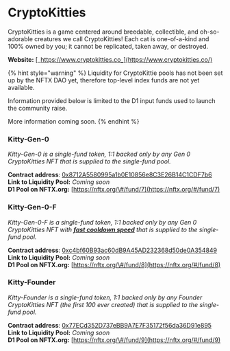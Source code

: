 # CryptoKitties

CryptoKitties is a game centered around breedable, collectible, and oh-so-adorable creatures we call CryptoKitties! Each cat is one-of-a-kind and 100% owned by you; it cannot be replicated, taken away, or destroyed.

**Website:** [_https://www.cryptokitties.co_](https://www.cryptokitties.co/)

{% hint style="warning" %}
Liquidity for CryptoKittie pools has not been set up by the NFTX DAO yet, therefore top-level index funds are not yet available.

Information provided below is limited to the D1 input funds used to launch the community raise.

More information coming soon.
{% endhint %}

### **Kitty-Gen-0**

_Kitty-Gen-0 is a single-fund token, 1:1 backed only by any Gen 0 CryptoKitties NFT that is supplied to the single-fund pool._

**Contract address**: [0x8712A5580995a1b0E10856e8C3E26B14C1CDF7b6](https://etherscan.io/token/0x8712A5580995a1b0E10856e8C3E26B14C1CDF7b6)  
**Link to Liquidity Pool:** _Coming soon_  
**D1 Pool on NFTX.org:** [https://nftx.org/\#/fund/7](https://nftx.org/#/fund/7)

### **Kitty-Gen-0-F**

_Kitty-Gen-0-F is a single-fund token, 1:1 backed only by any Gen 0 CryptoKitties NFT with [**fast cooldown speed**](https://guide.cryptokitties.co/guide/cat-features/cooldown-speed) that is supplied to the single-fund pool._

**Contract address**: [0xc4bf60B93ac60dB9A45AD232368d50de0A354849](https://etherscan.io/token/0xc4bf60B93ac60dB9A45AD232368d50de0A354849)  
**Link to Liquidity Pool:** _Coming soon_  
**D1 Pool on NFTX.org:** [https://nftx.org/\#/fund/8](https://nftx.org/#/fund/8)

### **Kitty-Founder**

_Kitty-Founder is a single-fund token, 1:1 backed only by any Founder CryptoKitties NFT (the first 100 ever created) that is supplied to the single-fund pool._

**Contract address**: [0x77ECd352D737eBB9A7E7F35172f56da36D91e895](https://etherscan.io/token/0x77ecd352d737ebb9a7e7f35172f56da36d91e895)  
**Link to Liquidity Pool:** _Coming soon_  
**D1 Pool on NFTX.org:** [https://nftx.org/\#/fund/9](https://nftx.org/#/fund/9)

  


